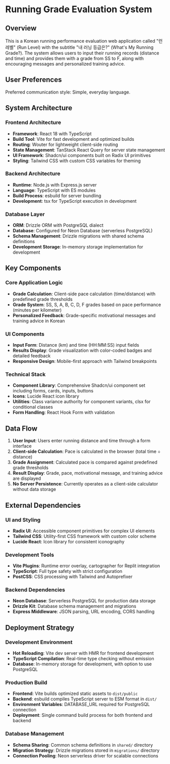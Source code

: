 # Running Grade Evaluation System

## Overview

This is a Korean running performance evaluation web application called "런레벨" (Run Level) with the subtitle "내 러닝 등급은?" (What's My Running Grade?). The system allows users to input their running records (distance and time) and provides them with a grade from SS to F, along with encouraging messages and personalized training advice.

## User Preferences

Preferred communication style: Simple, everyday language.

## System Architecture

### Frontend Architecture
- **Framework**: React 18 with TypeScript
- **Build Tool**: Vite for fast development and optimized builds
- **Routing**: Wouter for lightweight client-side routing
- **State Management**: TanStack React Query for server state management
- **UI Framework**: Shadcn/ui components built on Radix UI primitives
- **Styling**: Tailwind CSS with custom CSS variables for theming

### Backend Architecture
- **Runtime**: Node.js with Express.js server
- **Language**: TypeScript with ES modules
- **Build Process**: esbuild for server bundling
- **Development**: tsx for TypeScript execution in development

### Database Layer
- **ORM**: Drizzle ORM with PostgreSQL dialect
- **Database**: Configured for Neon Database (serverless PostgreSQL)
- **Schema Management**: Drizzle migrations with shared schema definitions
- **Development Storage**: In-memory storage implementation for development

## Key Components

### Core Application Logic
- **Grade Calculation**: Client-side pace calculation (time/distance) with predefined grade thresholds
- **Grade System**: SS, S, A, B, C, D, F grades based on pace performance (minutes per kilometer)
- **Personalized Feedback**: Grade-specific motivational messages and training advice in Korean

### UI Components
- **Input Form**: Distance (km) and time (HH:MM:SS) input fields
- **Results Display**: Grade visualization with color-coded badges and detailed feedback
- **Responsive Design**: Mobile-first approach with Tailwind breakpoints

### Technical Stack
- **Component Library**: Comprehensive Shadcn/ui component set including forms, cards, inputs, buttons
- **Icons**: Lucide React icon library
- **Utilities**: Class variance authority for component variants, clsx for conditional classes
- **Form Handling**: React Hook Form with validation

## Data Flow

1. **User Input**: Users enter running distance and time through a form interface
2. **Client-side Calculation**: Pace is calculated in the browser (total time ÷ distance)
3. **Grade Assignment**: Calculated pace is compared against predefined grade thresholds
4. **Result Display**: Grade, pace, motivational message, and training advice are displayed
5. **No Server Persistence**: Currently operates as a client-side calculator without data storage

## External Dependencies

### UI and Styling
- **Radix UI**: Accessible component primitives for complex UI elements
- **Tailwind CSS**: Utility-first CSS framework with custom color scheme
- **Lucide React**: Icon library for consistent iconography

### Development Tools
- **Vite Plugins**: Runtime error overlay, cartographer for Replit integration
- **TypeScript**: Full type safety with strict configuration
- **PostCSS**: CSS processing with Tailwind and Autoprefixer

### Backend Dependencies
- **Neon Database**: Serverless PostgreSQL for production data storage
- **Drizzle Kit**: Database schema management and migrations
- **Express Middleware**: JSON parsing, URL encoding, CORS handling

## Deployment Strategy

### Development Environment
- **Hot Reloading**: Vite dev server with HMR for frontend development
- **TypeScript Compilation**: Real-time type checking without emission
- **Database**: In-memory storage for development, with option to use PostgreSQL

### Production Build
- **Frontend**: Vite builds optimized static assets to `dist/public`
- **Backend**: esbuild compiles TypeScript server to ESM format in `dist/`
- **Environment Variables**: DATABASE_URL required for PostgreSQL connection
- **Deployment**: Single command build process for both frontend and backend

### Database Management
- **Schema Sharing**: Common schema definitions in `shared/` directory
- **Migration Strategy**: Drizzle migrations stored in `migrations/` directory
- **Connection Pooling**: Neon serverless driver for scalable connections